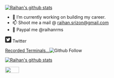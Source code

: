 [![Raihan's github stats](https://github-readme-stats.vercel.app/api?username=raihanrms&show_icons=true&theme=tokyonight&hide_border=true&hide=contribs,prs)](https://github.com/raihanrms/github-readme-stats)

- 🔭 I’m currently working on building my career.
- 📫 Shoot me a mail @ raihan.srizon@gmail.com
- 💸 Paypal me @raihanrms

[![Twitter](PNG/Twitter_Social_Icon_Rounded_Square_Color.png)](https://twitter.com/raihan_rms) Twitter

<p>
  <a href="https://asciinema.org/~raihanrms">
    <div style="float:left;">
   Recorded Terminals...
      <div style="float:left;">
      </div>
    </div>
  </a>
</p>
<p>
  <img alt="Github Follow" src="https://img.shields.io/github/followers/raihanrms?style=social">
</p>

[![Raihan's github stats](https://github-readme-stats.vercel.app/api/top-langs/?username=raihanrms&show_icons=true&theme=tokyonight&hide_border=true)](https://github.com/samerzmd/github-readme-stats)

<a href="https://samy.pl"><img src="https://raw.githubusercontent.com/samyk/samyk/main/.../c.svg" width="30%" height="30%"></a>
